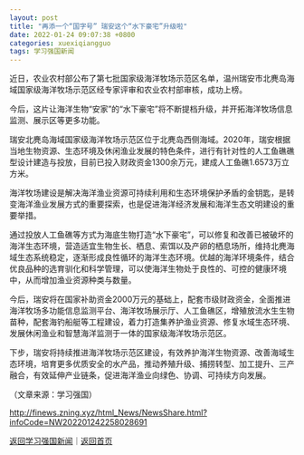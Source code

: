 ```yaml
---
layout: post
title: "再添一个“国字号” 瑞安这个“水下豪宅”升级啦"
date: 2022-01-24 09:07:38 +0800
categories: xuexiqiangguo
tags: 学习强国新闻
---
```

<p>近日，农业农村部公布了第七批国家级海洋牧场示范区名单，温州瑞安市北麂岛海域国家级海洋牧场示范区经专家评审和农业农村部审核，成功上榜。</p>
 <p>今后，这片让海洋生物“安家”的“水下豪宅”将不断提档升级，并开拓海洋牧场信息监测、展示区等更多功能。</p>
 <p>瑞安北麂岛海域国家级海洋牧场示范区位于北麂岛西侧海域。2020年，瑞安根据当地生物资源、生态环境及休闲渔业发展的特色条件，进行有针对性的人工鱼礁礁型设计建造与投放，目前已投入财政资金1300余万元，建成人工鱼礁1.6573万立方米。</p>
 <p>海洋牧场建设是解决海洋渔业资源可持续利用和生态环境保护矛盾的金钥匙，是转变海洋渔业发展方式的重要探索，也是促进海洋经济发展和海洋生态文明建设的重要举措。</p>
 <p>通过投放人工鱼礁等方式为海底生物打造“水下豪宅”，可以修复和改善已被破坏的海洋生态环境，营造适宜生物生长、栖息、索饵以及产卵的栖息场所，维持北麂海域生态系统稳定，逐渐形成良性循环的海洋生态环境。优越的海洋环境条件，结合优良品种的选育驯化和科学管理，可以使海洋生物处于良性的、可控的健康环境中，从而增加渔业资源种类与数量。</p>
 <p>今后，瑞安将在国家补助资金2000万元的基础上，配套市级财政资金，全面推进海洋牧场多功能信息监测平台、海洋牧场展示厅、人工鱼礁区，增殖放流水生生物苗种，配套海钓船艇等工程建设，着力打造集养护渔业资源、修复水域生态环境、发展休闲渔业和智慧海洋监测于一体的国家级海洋牧场示范区。</p>
 <p>下步，瑞安将持续推进海洋牧场示范区建设，有效养护海洋生物资源、改善海域生态环境，培育更多优质安全的水产品，推动养殖升级、捕捞转型、加工提升、三产融合，有效延伸产业链条，促进海洋渔业向绿色、协调、可持续方向发展。</p><p class="em_media">（文章来源：学习强国）</p>

<http://finews.zning.xyz/html_News/NewsShare.html?infoCode=NW202201242258028691>

[返回学习强国新闻](//finews.withounder.com/category/xuexiqiangguo.html)｜[返回首页](//finews.withounder.com/)
